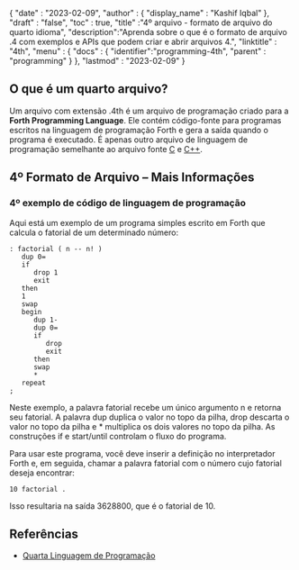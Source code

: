 
{
  "date" : "2023-02-09",
  "author" : {
    "display_name" : "Kashif Iqbal"
},
  "draft" : "false",
  "toc" : true,
  "title" :"4º arquivo - formato de arquivo do quarto idioma",
  "description":"Aprenda sobre o que é o formato de arquivo .4 com exemplos e APIs que podem criar e abrir arquivos 4.",
  "linktitle" : "4th",
  "menu" : {
    "docs" : {
      "identifier":"programming-4th",
      "parent" : "programming"
}
},
  "lastmod" : "2023-02-09"
}

## O que é um quarto arquivo?

Um arquivo com extensão .4th é um arquivo de programação criado para a **Forth Programming Language**. Ele contém código-fonte para programas escritos na linguagem de programação Forth e gera a saída quando o programa é executado. É apenas outro arquivo de linguagem de programação semelhante ao arquivo fonte [C](/pt/programming/c/) e [C++](/pt/programming/cpp/).

## 4º Formato de Arquivo – Mais Informações


### 4º exemplo de código de linguagem de programação

Aqui está um exemplo de um programa simples escrito em Forth que calcula o fatorial de um determinado número:

```
: factorial ( n -- n! )
   dup 0=
   if
      drop 1
      exit
   then
   1
   swap
   begin
      dup 1-
      dup 0=
      if
         drop
         exit
      then
      swap
      *
   repeat
;

```

Neste exemplo, a palavra fatorial recebe um único argumento n e retorna seu fatorial. A palavra dup duplica o valor no topo da pilha, drop descarta o valor no topo da pilha e * multiplica os dois valores no topo da pilha. As construções if e start/until controlam o fluxo do programa.

Para usar este programa, você deve inserir a definição no interpretador Forth e, em seguida, chamar a palavra fatorial com o número cujo fatorial deseja encontrar:

```
10 factorial .
```
Isso resultaria na saída 3628800, que é o fatorial de 10.

## Referências

* [Quarta Linguagem de Programação](https://en.wikipedia.org/wiki/Forth_(programming_language))

